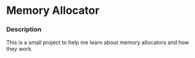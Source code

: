 # Memory Allocator


### Description
This is a small project to help me learn about memory allocators and how they work.

